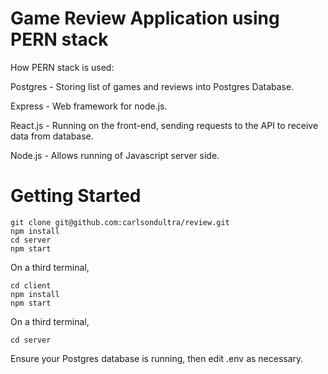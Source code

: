 # Game Review Application using PERN stack

How PERN stack is used:

Postgres - Storing list of games and reviews into Postgres Database.

Express - Web framework for node.js.

React.js - Running on the front-end, sending requests to the API to receive data from database.

Node.js - Allows running of Javascript server side.

# Getting Started

```
git clone git@github.com:carlsondultra/review.git
npm install
cd server
npm start
```
On a third terminal,
```
cd client
npm install
npm start
```
On a third terminal, 
```
cd server
```
Ensure your Postgres database is running, then edit .env as necessary.